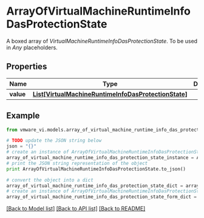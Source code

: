 # ArrayOfVirtualMachineRuntimeInfoDasProtectionState

A boxed array of *VirtualMachineRuntimeInfoDasProtectionState*. To be used in *Any* placeholders. 

## Properties
Name | Type | Description | Notes
------------ | ------------- | ------------- | -------------
**value** | [**List[VirtualMachineRuntimeInfoDasProtectionState]**](VirtualMachineRuntimeInfoDasProtectionState.md) |  | 

## Example

```python
from vmware_vi.models.array_of_virtual_machine_runtime_info_das_protection_state import ArrayOfVirtualMachineRuntimeInfoDasProtectionState

# TODO update the JSON string below
json = "{}"
# create an instance of ArrayOfVirtualMachineRuntimeInfoDasProtectionState from a JSON string
array_of_virtual_machine_runtime_info_das_protection_state_instance = ArrayOfVirtualMachineRuntimeInfoDasProtectionState.from_json(json)
# print the JSON string representation of the object
print ArrayOfVirtualMachineRuntimeInfoDasProtectionState.to_json()

# convert the object into a dict
array_of_virtual_machine_runtime_info_das_protection_state_dict = array_of_virtual_machine_runtime_info_das_protection_state_instance.to_dict()
# create an instance of ArrayOfVirtualMachineRuntimeInfoDasProtectionState from a dict
array_of_virtual_machine_runtime_info_das_protection_state_form_dict = array_of_virtual_machine_runtime_info_das_protection_state.from_dict(array_of_virtual_machine_runtime_info_das_protection_state_dict)
```
[[Back to Model list]](../README.md#documentation-for-models) [[Back to API list]](../README.md#documentation-for-api-endpoints) [[Back to README]](../README.md)


